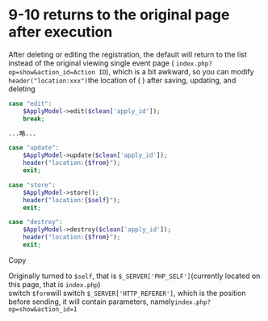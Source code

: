 # 9-10 returns to the original page after execution

After deleting or editing the registration, the default will return to the list instead of the original viewing single event page \( `index.php?op=show&action_id=Action ID`\), which is a bit awkward, so you can modify `header("location:xxx")`the location of \( \) after saving, updating, and deleting

```php
case "edit":
    $ApplyModel->edit($clean['apply_id']);
    break;

...略...

case "update":
    $ApplyModel->update($clean['apply_id']);
    header("location:{$from}");
    exit;

case "store":
    $ApplyModel->store();
    header("location:{$self}");
    exit;

case "destroy":
    $ApplyModel->destroy($clean['apply_id']);
    header("location:{$from}");
    exit;
```

Copy

Originally turned to `$self`, that is `$_SERVER['PHP_SELF']`\(currently located on this page, that is `index.php`\)  
switch `$form`will switch `$_SERVER['HTTP_REFERER']`, which is the position before sending, it will contain parameters, namely`index.php?op=show&action_id=1`

